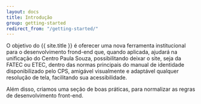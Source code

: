 ```yaml
---
layout: docs
title: Introdução
group: getting-started
redirect_from: "/getting-started/"
---
```


O objetivo do {{ site.title }} é oferecer uma nova ferramenta institucional para o desenvolvimento frond-end que, quando aplicada, ajudará na unificação do Centro Paula Souza, possibilitando deixar o site, seja da FATEC ou ETEC, dentro das normas principais do manual de identidade disponibilizado pelo CPS, amigável visualmente e adaptável qualquer resolução de tela, facilitando sua acessibilidade.

Além disso, criamos uma seção de boas práticas, para normalizar as regras de desenvolvimento front-end.


